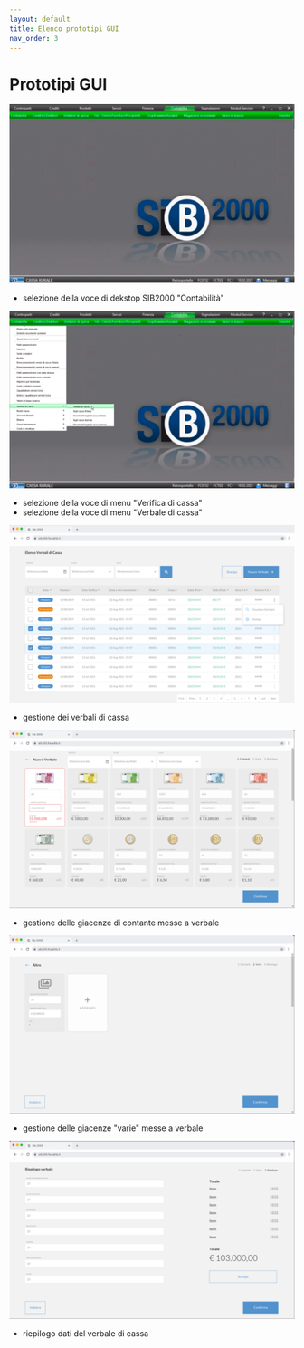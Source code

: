 ```yaml
---
layout: default
title: Elenco prototipi GUI
nav_order: 3
---
```


# Prototipi GUI

![Schema GUI 1](./Images/GUI1.png)
- selezione della voce di dekstop SIB2000 "Contabilità"

![Schema GUI 2](./Images/GUI2.png)
- selezione della voce di menu "Verifica di cassa"
- selezione della voce di menu "Verbale di cassa"

![Schema GUI 3](./Images/GUI3.png)
- gestione dei verbali di cassa

![Schema GUI 4](./Images/GUI4.png)
- gestione delle giacenze di contante messe a verbale

![Schema GUI 5](./Images/GUI5.png)
- gestione delle giacenze "varie" messe a verbale

![Schema GUI 6](./Images/GUI6.png)
- riepilogo dati del verbale di cassa






